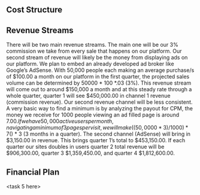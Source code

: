 ## Cost Structure
<yusuke here>

## Revenue Streams
There will be two main revenue streams. The main one will be our 3% commission we take from every sale that happens on our platform. Our second stream of revenue will likely be the money from displaying ads on our platform. We plan to embed an already developed ad broker like Google’s AdSense. With 50,000 people each making an average purchase/s of $100.00 a month on our platform in the first quarter, the projected sales volume can be determined by 50000 * 100 *.03 (3%). This revenue stream will come out to around $150,000 a month and at this steady rate through a whole quarter, quarter 1 will see $450,000.00 in channel 1 revenue (commission revenue). Our second revenue channel will be less consistent. A very basic way to find a minimum is by analyzing the payout for CPM, the money we receive for 1000 people viewing an ad filled page is around $7.00. If we have 50,000 active users per month, navigating a minimum of 3 pages per visit, we will make ((50,0000 * 3) / 1000) * 7 ($) * 3 (3 months in a quarter). The second channel (AdSense) will bring in $3,150.00 in revenue. This brings quarter 1’s total to $453,150.00.  If each quarter our sites doubles in users quarter 2 total revenue will be $906,300.00, quarter 3 $1,359,450.00, and quarter 4 $1,812,600.00.

## Financial Plan
<task 5 here>
